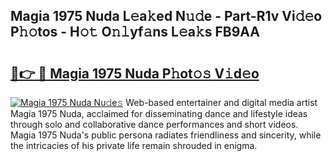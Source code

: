 ## Magia 1975 Nuda L𝚎a𝚔ed N𝚞𝚍e - Part-R1v Vi𝚍𝚎o P𝚑𝚘tos - H𝚘𝚝 O𝚗𝚕yf𝚊ns L𝚎a𝚔s FB9AA

# <h2><a href="http://kfb7rb.oniu.top/?m=Magia+1975+Nuda">🔗👉 🔴 Magia 1975 Nuda P𝚑ot𝚘𝚜 V𝚒d𝚎o</a></h2>

[![Magia 1975 Nuda Nu𝚍e𝚜](https://i.imgur.com/0qMVB7G.gif)](http://kfb7rb.oniu.top/?m=Magia+1975+Nuda)
Web-based entertainer and digital media artist Magia 1975 Nuda, acclaimed for disseminating dance and lifestyle ideas through solo and collaborative dance performances and short videos. Magia 1975 Nuda's public persona radiates friendliness and sincerity, while the intricacies of his private life remain shrouded in enigma.  
